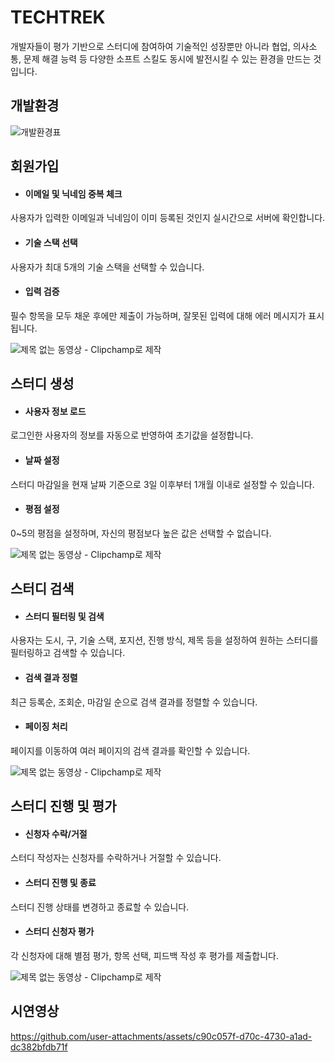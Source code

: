 ﻿# TECHTREK

 개발자들이 평가 기반으로 스터디에 참여하여 기술적인 성장뿐만 아니라 협업, 의사소통, 문제 해결 능력 등 다양한 소프트 스킬도 동시에 발전시킬 수 있는 환경을 만드는 것입니다.

## 개발환경
![개발환경표](https://github.com/user-attachments/assets/bb2cc0da-6175-4d97-9762-42e328ef08be)

## 회원가입
* #### 이메일 및 닉네임 중복 체크
사용자가 입력한 이메일과 닉네임이 이미 등록된 것인지 실시간으로 서버에 확인합니다.
* #### 기술 스택 선택
사용자가 최대 5개의 기술 스택을 선택할 수 있습니다.
* #### 입력 검증
필수 항목을 모두 채운 후에만 제출이 가능하며, 잘못된 입력에 대해 에러 메시지가 표시됩니다.

![제목 없는 동영상 - Clipchamp로 제작](https://github.com/user-attachments/assets/7a17b6d7-9cb9-4a75-a18f-c6523e2afc5b)

## 스터디 생성
* #### 사용자 정보 로드
로그인한 사용자의 정보를 자동으로 반영하여 초기값을 설정합니다.
* #### 날짜 설정
스터디 마감일을 현재 날짜 기준으로 3일 이후부터 1개월 이내로 설정할 수 있습니다.
* #### 평점 설정
0~5의 평점을 설정하며, 자신의 평점보다 높은 값은 선택할 수 없습니다.

![제목 없는 동영상 - Clipchamp로 제작](https://github.com/user-attachments/assets/2d23efc7-3ce6-45ae-bc5d-5b3c2f60a4df)

## 스터디 검색
* #### 스터디 필터링 및 검색
사용자는 도시, 구, 기술 스택, 포지션, 진행 방식, 제목 등을 설정하여 원하는 스터디를 필터링하고 검색할 수 있습니다.
* #### 검색 결과 정렬
최근 등록순, 조회순, 마감일 순으로 검색 결과를 정렬할 수 있습니다.
* #### 페이징 처리
페이지를 이동하여 여러 페이지의 검색 결과를 확인할 수 있습니다.

![제목 없는 동영상 - Clipchamp로 제작](https://github.com/user-attachments/assets/a049016d-1a79-4d9a-8dd4-22ad8bc97174)

## 스터디 진행 및 평가
* #### 신청자 수락/거절
스터디 작성자는 신청자를 수락하거나 거절할 수 있습니다.
* #### 스터디 진행 및 종료
스터디 진행 상태를 변경하고 종료할 수 있습니다.
* #### 스터디 신청자 평가
각 신청자에 대해 별점 평가, 항목 선택, 피드백 작성 후 평가를 제출합니다.

![제목 없는 동영상 - Clipchamp로 제작](https://github.com/user-attachments/assets/d4db0d46-2828-45b8-9dc7-6bcdb230f4d7)

## 시연영상
https://github.com/user-attachments/assets/c90c057f-d70c-4730-a1ad-dc382bfdb71f






